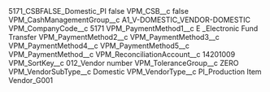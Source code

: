 <?xml version="1.0" encoding="UTF-8"?>
<CustomMetadata xmlns="http://soap.sforce.com/2006/04/metadata" xmlns:xsi="http://www.w3.org/2001/XMLSchema-instance" xmlns:xsd="http://www.w3.org/2001/XMLSchema">
    <label>5171_CSBFALSE_Domestic_PI</label>
    <protected>false</protected>
    <values>
        <field>VPM_CSB__c</field>
        <value xsi:type="xsd:boolean">false</value>
    </values>
    <values>
        <field>VPM_CashManagementGroup__c</field>
        <value xsi:type="xsd:string">A1_V-DOMESTIC_VENDOR-DOMESTIC</value>
    </values>
    <values>
        <field>VPM_CompanyCode__c</field>
        <value xsi:type="xsd:string">5171</value>
    </values>
    <values>
        <field>VPM_PaymentMethod1__c</field>
        <value xsi:type="xsd:string">E _Electronic Fund Transfer</value>
    </values>
    <values>
        <field>VPM_PaymentMethod2__c</field>
        <value xsi:nil="true"/>
    </values>
    <values>
        <field>VPM_PaymentMethod3__c</field>
        <value xsi:nil="true"/>
    </values>
    <values>
        <field>VPM_PaymentMethod4__c</field>
        <value xsi:nil="true"/>
    </values>
    <values>
        <field>VPM_PaymentMethod5__c</field>
        <value xsi:nil="true"/>
    </values>
    <values>
        <field>VPM_PaymentMethod__c</field>
        <value xsi:nil="true"/>
    </values>
    <values>
        <field>VPM_ReconciliationAccount__c</field>
        <value xsi:type="xsd:string">14201009</value>
    </values>
    <values>
        <field>VPM_SortKey__c</field>
        <value xsi:type="xsd:string">012_Vendor number</value>
    </values>
    <values>
        <field>VPM_ToleranceGroup__c</field>
        <value xsi:type="xsd:string">ZERO</value>
    </values>
    <values>
        <field>VPM_VendorSubType__c</field>
        <value xsi:type="xsd:string">Domestic</value>
    </values>
    <values>
        <field>VPM_VendorType__c</field>
        <value xsi:type="xsd:string">PI_Production Item Vendor_G001</value>
    </values>
</CustomMetadata>
